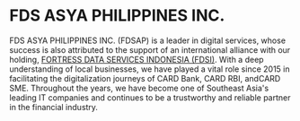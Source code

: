 # FDS ASYA PHILIPPINES INC.

FDS ASYA PHILIPPINES INC. (FDSAP) is a leader in digital services, whose success is also attributed to the support of an international 
alliance with our holding,
[FORTRESS DATA SERVICES INDONESIA (FDSI)](https://fds.co.id/). With a deep understanding of local businesses, we have played a vital 
role since 2015 in facilitating the digitalization journeys of CARD Bank, CARD RBI, andCARD SME. Throughout the years, we have become one 
of Southeast Asia's leading IT companies and continues to be a trustworthy and reliable partner in the financial industry.
